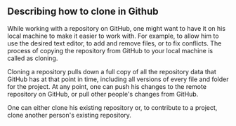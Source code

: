 ## Describing how to clone in Github

While working with a repository on GitHub, one might want to have it on his local machine to make it easier to work with. For example, to allow him to use the desired text editor, to add and remove files, or to fix conflicts. The process of copying the repository from GitHub to your local machine is called as cloning.

Cloning a repository pulls down a full copy of all the repository data that GitHub has at that point in time, including all versions of every file and folder for the project. At any point, one can push his changes to the remote repository on GitHub, or pull other people's changes from GitHub.

One can either clone his existing repository or, to contribute to a project, clone another person's existing repository.

